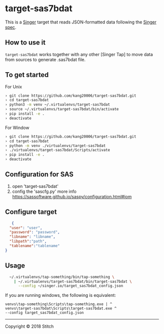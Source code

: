 # target-sas7bdat

This is a [Singer](https://singer.io) target that reads JSON-formatted data
following the [Singer spec](https://github.com/singer-io/getting-started/blob/master/SPEC.md).

## How to use it

`target-sas7bdat` works together with any other [Singer Tap] to move data from sources to generate .sas7bdat file. 

## To get started

For Unix
```bash
› git clone https://github.com/kang20006/target-sas7bdat.git
› cd target-sas7bdat
› python3 -m venv ~/.virtualenvs/target-sas7bdat
› source ~/.virtualenvs/target-sas7bdat/bin/activate
› pip install -e .
› deactivate

```

For Window
```bash
› git clone https://github.com/kang20006/target-sas7bdat.git
› cd target-sas7bdat
› python -m venv ./virtualenvs/target-sas7bdat
› ./virtualenvs/target-sas7bdat/Scripts/activate
› pip install -e .
› deactivate

```
## Configuration for SAS

1. open 'target-sas7bdat'
2. config the 'sascfg.py'
more info https://sassoftware.github.io/saspy/configuration.html#iom

## Configure target

```json
   {
  "user": "user",
  "password": "password",
  "libname": "libname",
  "libpath":"path",
  "tablename":"tablename"
}

   ```
## Usage

 ```bash
   ~/.virtualenvs/tap-something/bin/tap-something \
     | ~/.virtualenvs/target-sas7bdat/bin/target-sas7bdat \
       --config ~/singer.io/target_sas7bdat_config.json
   ```

   If you are running windows, the following is equivalent:

   ```
   venvs\tap-something\Scripts\tap-something.exe | ^
   venvs\target-sas7bdat\Scripts\target-sas7bdat.exe ^
   --config target_sas7bdat_config.json
   ```

---

Copyright &copy; 2018 Stitch
